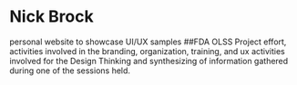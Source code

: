 # Nick Brock
personal website to showcase UI/UX samples
##FDA OLSS
Project effort, activities involved in the branding, organization, training, and ux activities involved for the Design Thinking and synthesizing of information gathered during one of the sessions held. 
